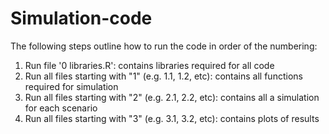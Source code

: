 # Simulation-code
The following steps outline how to run the code in order of the numbering: 
1. Run file '0 libraries.R': contains libraries required for all code
2. Run all files starting with "1" (e.g. 1.1, 1.2, etc): contains all functions required for simulation
3. Run all files starting with "2" (e.g. 2.1, 2.2, etc): contains all a simulation for each scenario
4. Run all files starting with "3" (e.g. 3.1, 3.2, etc): contains plots of results
